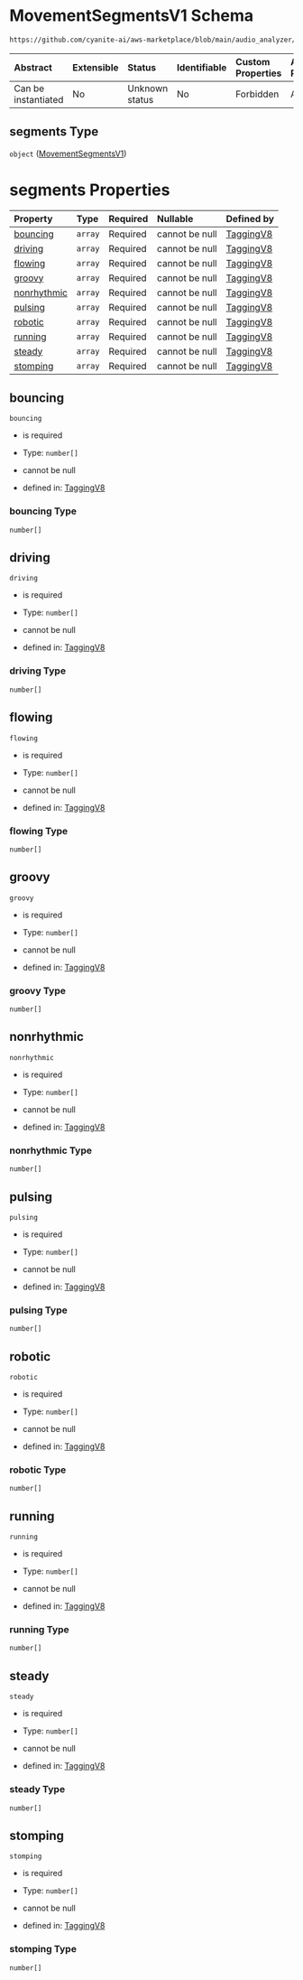 # MovementSegmentsV1 Schema

```txt
https://github.com/cyanite-ai/aws-marketplace/blob/main/audio_analyzer/schemes/marketplace_v1/schema/TaggingV8.schema.json#/$defs/MovementV1/properties/segments
```



| Abstract            | Extensible | Status         | Identifiable | Custom Properties | Additional Properties | Access Restrictions | Defined In                                                                     |
| :------------------ | :--------- | :------------- | :----------- | :---------------- | :-------------------- | :------------------ | :----------------------------------------------------------------------------- |
| Can be instantiated | No         | Unknown status | No           | Forbidden         | Allowed               | none                | [TaggingV8.schema.json\*](../out/TaggingV8.schema.json "open original schema") |

## segments Type

`object` ([MovementSegmentsV1](taggingv8-defs-movementsegmentsv1.md))

# segments Properties

| Property                    | Type    | Required | Nullable       | Defined by                                                                                                                                                                                                                                             |
| :-------------------------- | :------ | :------- | :------------- | :----------------------------------------------------------------------------------------------------------------------------------------------------------------------------------------------------------------------------------------------------- |
| [bouncing](#bouncing)       | `array` | Required | cannot be null | [TaggingV8](taggingv8-defs-movementsegmentsv1-properties-bouncing.md "https://github.com/cyanite-ai/aws-marketplace/blob/main/audio_analyzer/schemes/marketplace_v1/schema/TaggingV8.schema.json#/$defs/MovementSegmentsV1/properties/bouncing")       |
| [driving](#driving)         | `array` | Required | cannot be null | [TaggingV8](taggingv8-defs-movementsegmentsv1-properties-driving.md "https://github.com/cyanite-ai/aws-marketplace/blob/main/audio_analyzer/schemes/marketplace_v1/schema/TaggingV8.schema.json#/$defs/MovementSegmentsV1/properties/driving")         |
| [flowing](#flowing)         | `array` | Required | cannot be null | [TaggingV8](taggingv8-defs-movementsegmentsv1-properties-flowing.md "https://github.com/cyanite-ai/aws-marketplace/blob/main/audio_analyzer/schemes/marketplace_v1/schema/TaggingV8.schema.json#/$defs/MovementSegmentsV1/properties/flowing")         |
| [groovy](#groovy)           | `array` | Required | cannot be null | [TaggingV8](taggingv8-defs-movementsegmentsv1-properties-groovy.md "https://github.com/cyanite-ai/aws-marketplace/blob/main/audio_analyzer/schemes/marketplace_v1/schema/TaggingV8.schema.json#/$defs/MovementSegmentsV1/properties/groovy")           |
| [nonrhythmic](#nonrhythmic) | `array` | Required | cannot be null | [TaggingV8](taggingv8-defs-movementsegmentsv1-properties-nonrhythmic.md "https://github.com/cyanite-ai/aws-marketplace/blob/main/audio_analyzer/schemes/marketplace_v1/schema/TaggingV8.schema.json#/$defs/MovementSegmentsV1/properties/nonrhythmic") |
| [pulsing](#pulsing)         | `array` | Required | cannot be null | [TaggingV8](taggingv8-defs-movementsegmentsv1-properties-pulsing.md "https://github.com/cyanite-ai/aws-marketplace/blob/main/audio_analyzer/schemes/marketplace_v1/schema/TaggingV8.schema.json#/$defs/MovementSegmentsV1/properties/pulsing")         |
| [robotic](#robotic)         | `array` | Required | cannot be null | [TaggingV8](taggingv8-defs-movementsegmentsv1-properties-robotic.md "https://github.com/cyanite-ai/aws-marketplace/blob/main/audio_analyzer/schemes/marketplace_v1/schema/TaggingV8.schema.json#/$defs/MovementSegmentsV1/properties/robotic")         |
| [running](#running)         | `array` | Required | cannot be null | [TaggingV8](taggingv8-defs-movementsegmentsv1-properties-running.md "https://github.com/cyanite-ai/aws-marketplace/blob/main/audio_analyzer/schemes/marketplace_v1/schema/TaggingV8.schema.json#/$defs/MovementSegmentsV1/properties/running")         |
| [steady](#steady)           | `array` | Required | cannot be null | [TaggingV8](taggingv8-defs-movementsegmentsv1-properties-steady.md "https://github.com/cyanite-ai/aws-marketplace/blob/main/audio_analyzer/schemes/marketplace_v1/schema/TaggingV8.schema.json#/$defs/MovementSegmentsV1/properties/steady")           |
| [stomping](#stomping)       | `array` | Required | cannot be null | [TaggingV8](taggingv8-defs-movementsegmentsv1-properties-stomping.md "https://github.com/cyanite-ai/aws-marketplace/blob/main/audio_analyzer/schemes/marketplace_v1/schema/TaggingV8.schema.json#/$defs/MovementSegmentsV1/properties/stomping")       |

## bouncing



`bouncing`

* is required

* Type: `number[]`

* cannot be null

* defined in: [TaggingV8](taggingv8-defs-movementsegmentsv1-properties-bouncing.md "https://github.com/cyanite-ai/aws-marketplace/blob/main/audio_analyzer/schemes/marketplace_v1/schema/TaggingV8.schema.json#/$defs/MovementSegmentsV1/properties/bouncing")

### bouncing Type

`number[]`

## driving



`driving`

* is required

* Type: `number[]`

* cannot be null

* defined in: [TaggingV8](taggingv8-defs-movementsegmentsv1-properties-driving.md "https://github.com/cyanite-ai/aws-marketplace/blob/main/audio_analyzer/schemes/marketplace_v1/schema/TaggingV8.schema.json#/$defs/MovementSegmentsV1/properties/driving")

### driving Type

`number[]`

## flowing



`flowing`

* is required

* Type: `number[]`

* cannot be null

* defined in: [TaggingV8](taggingv8-defs-movementsegmentsv1-properties-flowing.md "https://github.com/cyanite-ai/aws-marketplace/blob/main/audio_analyzer/schemes/marketplace_v1/schema/TaggingV8.schema.json#/$defs/MovementSegmentsV1/properties/flowing")

### flowing Type

`number[]`

## groovy



`groovy`

* is required

* Type: `number[]`

* cannot be null

* defined in: [TaggingV8](taggingv8-defs-movementsegmentsv1-properties-groovy.md "https://github.com/cyanite-ai/aws-marketplace/blob/main/audio_analyzer/schemes/marketplace_v1/schema/TaggingV8.schema.json#/$defs/MovementSegmentsV1/properties/groovy")

### groovy Type

`number[]`

## nonrhythmic



`nonrhythmic`

* is required

* Type: `number[]`

* cannot be null

* defined in: [TaggingV8](taggingv8-defs-movementsegmentsv1-properties-nonrhythmic.md "https://github.com/cyanite-ai/aws-marketplace/blob/main/audio_analyzer/schemes/marketplace_v1/schema/TaggingV8.schema.json#/$defs/MovementSegmentsV1/properties/nonrhythmic")

### nonrhythmic Type

`number[]`

## pulsing



`pulsing`

* is required

* Type: `number[]`

* cannot be null

* defined in: [TaggingV8](taggingv8-defs-movementsegmentsv1-properties-pulsing.md "https://github.com/cyanite-ai/aws-marketplace/blob/main/audio_analyzer/schemes/marketplace_v1/schema/TaggingV8.schema.json#/$defs/MovementSegmentsV1/properties/pulsing")

### pulsing Type

`number[]`

## robotic



`robotic`

* is required

* Type: `number[]`

* cannot be null

* defined in: [TaggingV8](taggingv8-defs-movementsegmentsv1-properties-robotic.md "https://github.com/cyanite-ai/aws-marketplace/blob/main/audio_analyzer/schemes/marketplace_v1/schema/TaggingV8.schema.json#/$defs/MovementSegmentsV1/properties/robotic")

### robotic Type

`number[]`

## running



`running`

* is required

* Type: `number[]`

* cannot be null

* defined in: [TaggingV8](taggingv8-defs-movementsegmentsv1-properties-running.md "https://github.com/cyanite-ai/aws-marketplace/blob/main/audio_analyzer/schemes/marketplace_v1/schema/TaggingV8.schema.json#/$defs/MovementSegmentsV1/properties/running")

### running Type

`number[]`

## steady



`steady`

* is required

* Type: `number[]`

* cannot be null

* defined in: [TaggingV8](taggingv8-defs-movementsegmentsv1-properties-steady.md "https://github.com/cyanite-ai/aws-marketplace/blob/main/audio_analyzer/schemes/marketplace_v1/schema/TaggingV8.schema.json#/$defs/MovementSegmentsV1/properties/steady")

### steady Type

`number[]`

## stomping



`stomping`

* is required

* Type: `number[]`

* cannot be null

* defined in: [TaggingV8](taggingv8-defs-movementsegmentsv1-properties-stomping.md "https://github.com/cyanite-ai/aws-marketplace/blob/main/audio_analyzer/schemes/marketplace_v1/schema/TaggingV8.schema.json#/$defs/MovementSegmentsV1/properties/stomping")

### stomping Type

`number[]`
